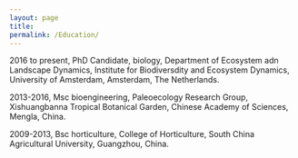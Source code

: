 ```yaml
---
layout: page
title:
permalink: /Education/
---
```


2016 to present, PhD Candidate, biology, Department of Ecosystem adn Landscape Dynamics, Institute for Biodiversdity and Ecosystem Dynamics, University of Amsterdam, Amsterdam, The Netherlands.

2013-2016, Msc bioengineering, Paleoecology Research Group, Xishuangbanna Tropical Botanical Garden, Chinese Academy of Sciences, Mengla, China.

2009-2013, Bsc horticulture, College of Horticulture, South China Agricultural University, Guangzhou, China.
